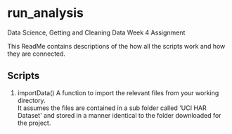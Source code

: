 # run_analysis
Data Science, Getting and Cleaning Data Week 4 Assignment

This ReadMe contains descriptions of the how all the scripts work and how they are connected.

## Scripts
1. importData()
A function to import the relevant files from your working directory.  
It assumes the files are contained in a sub folder called 'UCI HAR Dataset' and stored in a manner identical to the folder downloaded for the project.